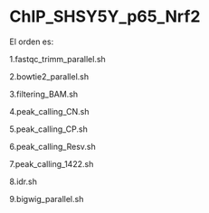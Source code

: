 # ChIP_SHSY5Y_p65_Nrf2

El orden es:

1.fastqc_trimm_parallel.sh

2.bowtie2_parallel.sh

3.filtering_BAM.sh

4.peak_calling_CN.sh

5.peak_calling_CP.sh

6.peak_calling_Resv.sh

7.peak_calling_1422.sh

8.idr.sh

9.bigwig_parallel.sh


